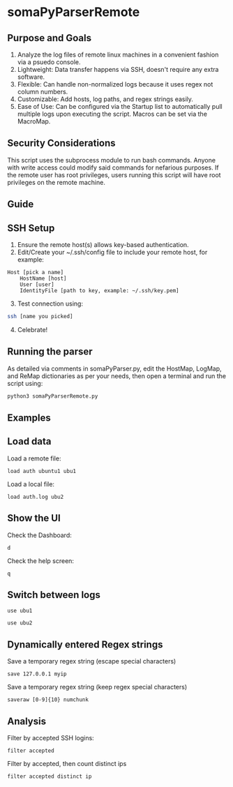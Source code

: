 # somaPyParserRemote

## Purpose and Goals
1. Analyze the log files of remote linux machines in a convenient fashion via a psuedo console.
2. Lightweight: Data transfer happens via SSH, doesn't require any extra software.
3. Flexible: Can handle non-normalized logs because it uses regex not column numbers.
4. Customizable: Add hosts, log paths, and regex strings easily.
5. Ease of Use: Can be configured via the Startup list to automatically pull multiple logs upon executing the script. Macros can be set via the MacroMap.

## Security Considerations
This script uses the subprocess module to run bash commands. Anyone with write access could modify said commands for nefarious purposes. If the remote user has root privileges, users running this script will have root privileges on the remote machine.

## Guide

## SSH Setup
1. Ensure the remote host(s) allows key-based authentication.
2. Edit/Create your ~/.ssh/config file to include your remote host, for example:

```
Host [pick a name]
    HostName [host]
    User [user]
    IdentityFile [path to key, example: ~/.ssh/key.pem]
```

3. Test connection using:

```bash
ssh [name you picked]
```
4. Celebrate!

## Running the parser
As detailed via comments in somaPyParser.py, edit the HostMap, LogMap, and ReMap dictionaries as per your needs, then open a terminal and run the script using:
```bash
python3 somaPyParserRemote.py
```

## Examples

## Load data
Load a remote file:
```
load auth ubuntu1 ubu1
```
Load a local file:
```
load auth.log ubu2
```

## Show the UI
Check the Dashboard:
```
d
```
Check the help screen:
```
q
```

## Switch between logs
```
use ubu1
```
```
use ubu2
```

## Dynamically entered Regex strings
Save a temporary regex string (escape special characters)
```
save 127.0.0.1 myip
```
Save a temporary regex string (keep regex special characters)
```
saveraw [0-9]{10} numchunk
```

## Analysis
Filter by accepted SSH logins:
```
filter accepted
```
Filter by accepted, then count distinct ips
```
filter accepted distinct ip
```
